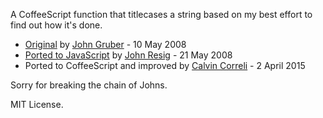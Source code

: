 A CoffeeScript function that titlecases a string based on my best effort to find out how it's done.

* [Original](http://daringfireball.net/2008/05/title_case) by [John Gruber](http://daringfireball.net/) - 10 May 2008
* [Ported to JavaScript](http://ejohn.org/files/titleCaps.js)  by [John Resig](http://ejohn.org/) - 21 May 2008
* Ported to CoffeeScript and improved by [Calvin Correli](http://calvincorreli.com) - 2 April 2015

Sorry for breaking the chain of Johns.

MIT License.
